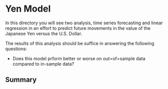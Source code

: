 # Yen Model

In this directory you will see two analysis, time series forecasting and linear regression in an effort to predict future movements in the value of the Japanese Yen versus the U.S. Dollar.

The results of this analysis should be suffice in answering the following questions:

- Does this model prform better or worse on out=of=sample data compared to in-sample data?

## Summary 